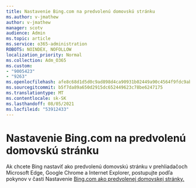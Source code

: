 ```yaml
---
title: Nastavenie Bing.com na predvolenú domovskú stránku
ms.author: v-jmathew
author: v-jmathew
manager: scotv
audience: Admin
ms.topic: article
ms.service: o365-administration
ROBOTS: NOINDEX, NOFOLLOW
localization_priority: Normal
ms.collection: Adm_O365
ms.custom:
- "9005423"
- "9263"
ms.openlocfilehash: afe8c68d1d5d0c9ad898d4ca90931b02449a90c4564f9fdc9abfaf6ce53aeba1
ms.sourcegitcommit: b5f7da89a650d2915dc652449623c78be6247175
ms.translationtype: MT
ms.contentlocale: sk-SK
ms.lasthandoff: 08/05/2021
ms.locfileid: "53912433"
---
```

# <a name="make-bingcom-the-default-home-page"></a>Nastavenie Bing.com na predvolenú domovskú stránku

Ak chcete Bing nastaviť ako predvolenú domovskú stránku v prehliadačoch Microsoft Edge, Google Chrome a Internet Explorer, postupujte podľa pokynov v časti Nastavenie [Bing.com ako predvolenej domovskej stránky.](https://go.microsoft.com/fwlink/?linkid=2149816)
